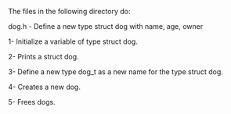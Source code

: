 The files in the following directory do:

dog.h - Define a new type struct dog with name, age, owner

1- Initialize a variable of type struct dog.

2- Prints a struct dog.

3- Define a new type dog_t as a new name for the type struct dog.

4- Creates a new dog.

5- Frees dogs.

